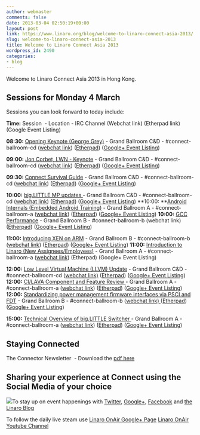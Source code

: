 ```yaml
---
author: webmaster
comments: false
date: 2013-03-04 02:50:19+00:00
layout: post
link: https://www.linaro.org/blog/welcome-to-linaro-connect-asia-2013/
slug: welcome-to-linaro-connect-asia-2013
title: Welcome to Linaro Connect Asia 2013
wordpress_id: 2490
categories:
- blog
---
```


Welcome to Linaro Connect Asia 2013 in Hong Kong.




## Sessions for Monday 4 March


Sessions you can look forward to today include:

**Time:** Session  - Location - IRC Channel (Webchat link) (Etherpad link) (Google Event Listing)

**08:30:** [Opening Keynote (George Grey)](http://lca-13.zerista.com/event/member/72344) - Grand Ballroom C&D - #connect-ballroom-cd ([webchat link](http://bit.ly/ZEmR2C)) ([Etherpad](http://pad.linaro.org/040313-Keynote-GeorgeGrey-CD)) ([Google+ Event Listing](https://plus.google.com/u/1/events/c5g23eta34km9o16jmbogh7vsno))

**09:00:** [Jon Corbet, LWN - Keynote](http://lca-13.zerista.com/event/member/72345) - Grand Ballroom C&D -  #connect-ballroom-cd ([webchat link](http://bit.ly/ZEmR2C)) ([Etherpad](http://pad.linaro.org/040313-Keynote-JonCorbet-CD)) ([Google+ Event Listing](https://plus.google.com/u/1/events/c5g23eta34km9o16jmbogh7vsno))

**09:30:** [Connect Survival Guide](http://lca-13.zerista.com/event/member/72346) - Grand Ballroom C&D -  #connect-ballroom-cd ([webchat link](http://bit.ly/ZEmR2C)) ([Etherpad](http://pad.linaro.org/040313-Connect-Survival-Guide-CD)) ([Google+ Event Listing](https://plus.google.com/u/1/events/c5g23eta34km9o16jmbogh7vsno))

**10:00:** [big.LITTLE MP updates ](http://lca-13.zerista.com/event/member/72676)- Grand Ballroom C&D - #connect-ballroom-cd ([webchat link](http://bit.ly/ZEmR2C)) ([Etherpad](http://pad.linaro.org/040313-big-LITTLE-MP-updates-CD)) ([Google+ Event Listing](https://plus.google.com/u/1/events/ck5h4thlnqn7h8u38j6e8mcdtq4))
**10:00: **[Android Internals (Embedded Android Training)](http://lca-13.zerista.com/event/member/72385) - Grand Ballroom A - #connect-ballroom-a ([webchat link](http://bit.ly/1459EAx)) ([Etherpad](http://pad.linaro.org/040313-EA-Android-Internals-A)) ([Google+ Event Listing](https://plus.google.com/u/1/events/cblrv1muadnu5bphg8j6e0oaf7s))
**10:00:** [GCC Performance](http://lca-13.zerista.com/event/member/72376) - Grand Ballroom B - #connect-ballroom-b (webchat link) ([Etherpad](http://pad.linaro.org/040313-GCC-Performance-B)) ([Google+ Event Listing](https://plus.google.com/u/1/events/c7co8acs6imk71bkth9108dprrg))

**11:00:** [Introducing XEN on ARM](http://lca-13.zerista.com/event/member/72664) - Grand Ballroom B - #connect-ballroom-b ([webchat link](http://bit.ly/ZEmR2C)) ([Etherpad](http://pad.linaro.org/040313-Introducing-XEN-on-ARM-B)) ([Google+ Event Listing](https://plus.google.com/u/1/events/c1r7dmsupfrccj4h7ti4l54nm4s))
**11:00:** [Introduction to Linaro (New Assignees/Employees)](http://lca-13.zerista.com/event/member/72400) - Grand Ballroom A - #connect-ballroom-a ([webchat link](http://bit.ly/1459EAx)) (Etherpad) (Google+ Event Listing)

**12:00:** [Low Level Virtual Machine (LLVM) Update](http://lca-13.zerista.com/event/member/72374) - Grand Ballroom C&D - #connect-ballroom-cd ([webchat link)](http://bit.ly/ZEmR2C) ([Etherpad](http://pad.linaro.org/040313-Low-20Level-20Virtual-20Machine-20-LLVM--20Update)) ([Google+ Event Listing](https://plus.google.com/u/1/events/co73kh9mgpad3mpnmk15nq65bac))
**12:00:** [CI/LAVA Component and Feature Review ](http://lca-13.zerista.com/event/member/72488)- Grand Ballroom A - #connect-ballroom-a ([webchat link](http://bit.ly/1459EAx)) ([Etherpad](http://pad.linaro.org/040313-CI-LAVA-Component-and-Feature-Review)) ([Google+ Event Listing](https://plus.google.com/u/1/events/c8alseb3ft4rarlfmc6oum8svb0))
**12:00:** [Standardizing power management firmware interfaces via PSCI and FDT](http://lca-13.zerista.com/event/member/72361) - Grand Ballroom B - #connect-ballroom-b ([webchat link) ](http://bit.ly/ZEmR2C)([Etherpad](http://pad.linaro.org/040313-Standardizing-power-management-firmware-interfaces-via-PSCI-and-FDT)) ([Google+ Event Listing](https://plus.google.com/u/1/events/c8alseb3ft4rarlfmc6oum8svb0))

**15:00:** [Technical Overview of big.LITTLE Switcher ](http://lca-13.zerista.com/event/member/72398)- Grand Ballroom A - #connect-ballroom-a ([webchat link](http://bit.ly/1459EAx)) ([Etherpad](http://pad.linaro.org/040313-Technical-Overview-of-big-LITTLE-Switcher)) ([Google+ Event Listing](https://plus.google.com/u/1/events/clplv4nq0la3q0eoscbqjk50t1g))


## Staying Connected


The Connector Newsletter  - Download the [pdf here](http://www.linaro.org/wp-content/uploads/2013/03/The-Connector-4-March-2013_Final.pdf)


## Sharing your experience at Connect using the Social Media of your choice


[![](http://www.linaro.org/wp-content/uploads/2013/03/LCA13-Hong-Kong-Social-Media-Slide-300x225.jpg)](http://www.linaro.org/wp-content/uploads/2013/03/LCA13-Hong-Kong-Social-Media-Slide.jpg)To stay up on event happenings with
[Twitter](https://twitter.com/LinaroOrg), [Google+](https://plus.google.com/u/0/b/103294826956432430431/103294826956432430431/posts), [Facebook](https://www.facebook.com/LinaroOrg) and [the Linaro Blog](http://www.linaro.org/blog)

To follow the daily live steam use
[Linaro OnAir Google+ Page](https://plus.google.com/u/0/116754366033915823792/posts)
[Linaro OnAir Youtube Channel](http://www.youtube.com/user/LinaroOnAir)
